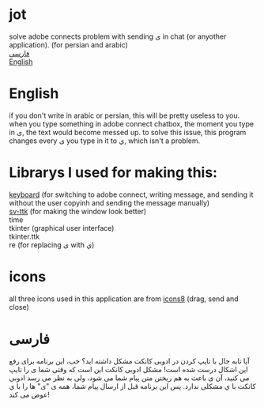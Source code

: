 # jot
solve adobe connects problem with sending ی in chat (or anyother application). (for persian and arabic)<br />
[فارسی](https://github.com/BardiaB8/jot#فارسی)
<br />[English](https://github.com/BardiaB8/jot#English)
# English
if you don't write in arabic or persian, this will be pretty useless to you.
when you type something in adobe connect chatbox, the moment you type in ی, the text would become messed up. to solve this issue, this program changes every ی you type in it to ي, which isn't a problem.
# Librarys I used for making this:
[keyboard](https://github.com/boppreh/keyboard) (for switching to adobe connect, writing message, and sending it without the user copyinh and sending the message manually)<br />
[sv-ttk](https://github.com/rdbende/Sun-Valley-ttk-theme) (for making the window look better)<br />
time<br />
tkinter (graphical user interface)<br />
tkinter.ttk<br />
re (for replacing ی with ي)<br />
# icons
all three icons used in this application are from [icons8](https://icons.com) (drag, send and close)
# فارسی
آیا تابه حال با تایپ کردن در ادوبی کانکت مشکل داشته اید؟ خب، این برنامه برای رفع این اشکال درست شده است!
مشکل ادوبی کانکت این است که وقتی شما ی را تایپ می کنید، آن ی باعث به هم ریختن متن پیام شما می شود، ولی به نظر می رسد ادوبی کانکت با ي مشکلی ندارد.
پس این برنامه قبل از ارسال پیام شما، همه ی "ی" ها را با ي عوض می کند!
